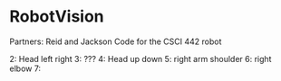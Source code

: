 # RobotVision
Partners: Reid and Jackson
Code for the CSCI 442 robot

2: Head left right
3: ???
4: Head up down
5: right arm shoulder
6: right elbow
7:
